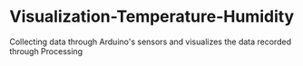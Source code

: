 # Visualization-Temperature-Humidity
Collecting data through Arduino's sensors and visualizes the data recorded through Processing
